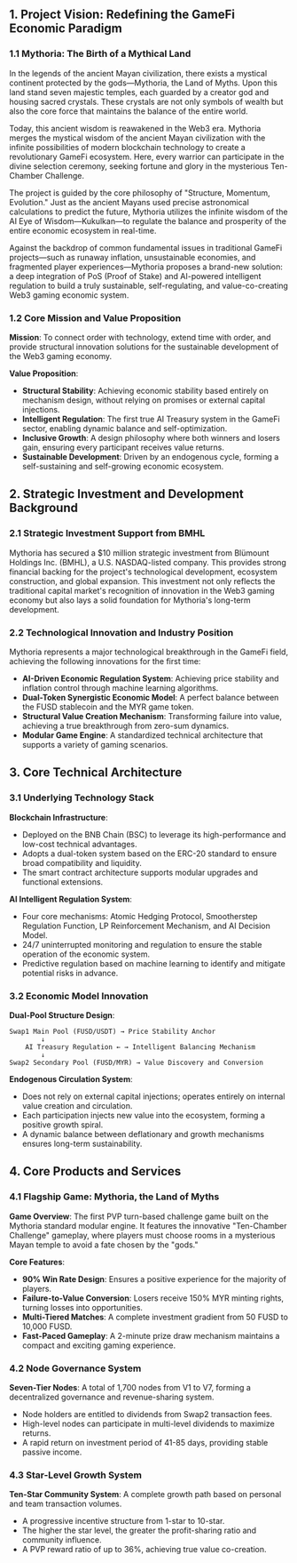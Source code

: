 ## 1. Project Vision: Redefining the GameFi Economic Paradigm

### 1.1 Mythoria: The Birth of a Mythical Land

In the legends of the ancient Mayan civilization, there exists a mystical continent protected by the gods—Mythoria, the Land of Myths. Upon this land stand seven majestic temples, each guarded by a creator god and housing sacred crystals. These crystals are not only symbols of wealth but also the core force that maintains the balance of the entire world.

Today, this ancient wisdom is reawakened in the Web3 era. Mythoria merges the mystical wisdom of the ancient Mayan civilization with the infinite possibilities of modern blockchain technology to create a revolutionary GameFi ecosystem. Here, every warrior can participate in the divine selection ceremony, seeking fortune and glory in the mysterious Ten-Chamber Challenge.

The project is guided by the core philosophy of "Structure, Momentum, Evolution." Just as the ancient Mayans used precise astronomical calculations to predict the future, Mythoria utilizes the infinite wisdom of the AI Eye of Wisdom—Kukulkan—to regulate the balance and prosperity of the entire economic ecosystem in real-time.

Against the backdrop of common fundamental issues in traditional GameFi projects—such as runaway inflation, unsustainable economies, and fragmented player experiences—Mythoria proposes a brand-new solution: a deep integration of PoS (Proof of Stake) and AI-powered intelligent regulation to build a truly sustainable, self-regulating, and value-co-creating Web3 gaming economic system.

### 1.2 Core Mission and Value Proposition

**Mission**: To connect order with technology, extend time with order, and provide structural innovation solutions for the sustainable development of the Web3 gaming economy.

**Value Proposition**:
- **Structural Stability**: Achieving economic stability based entirely on mechanism design, without relying on promises or external capital injections.
- **Intelligent Regulation**: The first true AI Treasury system in the GameFi sector, enabling dynamic balance and self-optimization.
- **Inclusive Growth**: A design philosophy where both winners and losers gain, ensuring every participant receives value returns.
- **Sustainable Development**: Driven by an endogenous cycle, forming a self-sustaining and self-growing economic ecosystem.

## 2. Strategic Investment and Development Background

### 2.1 Strategic Investment Support from BMHL

Mythoria has secured a $10 million strategic investment from Blümount Holdings Inc. (BMHL), a U.S. NASDAQ-listed company. This provides strong financial backing for the project's technological development, ecosystem construction, and global expansion. This investment not only reflects the traditional capital market's recognition of innovation in the Web3 gaming economy but also lays a solid foundation for Mythoria's long-term development.

### 2.2 Technological Innovation and Industry Position

Mythoria represents a major technological breakthrough in the GameFi field, achieving the following innovations for the first time:
- **AI-Driven Economic Regulation System**: Achieving price stability and inflation control through machine learning algorithms.
- **Dual-Token Synergistic Economic Model**: A perfect balance between the FUSD stablecoin and the MYR game token.
- **Structural Value Creation Mechanism**: Transforming failure into value, achieving a true breakthrough from zero-sum dynamics.
- **Modular Game Engine**: A standardized technical architecture that supports a variety of gaming scenarios.

## 3. Core Technical Architecture

### 3.1 Underlying Technology Stack

**Blockchain Infrastructure**:
- Deployed on the BNB Chain (BSC) to leverage its high-performance and low-cost technical advantages.
- Adopts a dual-token system based on the ERC-20 standard to ensure broad compatibility and liquidity.
- The smart contract architecture supports modular upgrades and functional extensions.

**AI Intelligent Regulation System**:
- Four core mechanisms: Atomic Hedging Protocol, Smootherstep Regulation Function, LP Reinforcement Mechanism, and AI Decision Model.
- 24/7 uninterrupted monitoring and regulation to ensure the stable operation of the economic system.
- Predictive regulation based on machine learning to identify and mitigate potential risks in advance.

### 3.2 Economic Model Innovation

**Dual-Pool Structure Design**:
```
Swap1 Main Pool (FUSD/USDT) → Price Stability Anchor
        ↓
    AI Treasury Regulation ← → Intelligent Balancing Mechanism
        ↓
Swap2 Secondary Pool (FUSD/MYR) → Value Discovery and Conversion
```

**Endogenous Circulation System**:
- Does not rely on external capital injections; operates entirely on internal value creation and circulation.
- Each participation injects new value into the ecosystem, forming a positive growth spiral.
- A dynamic balance between deflationary and growth mechanisms ensures long-term sustainability.

## 4. Core Products and Services

### 4.1 Flagship Game: Mythoria, the Land of Myths

**Game Overview**: The first PVP turn-based challenge game built on the Mythoria standard modular engine. It features the innovative "Ten-Chamber Challenge" gameplay, where players must choose rooms in a mysterious Mayan temple to avoid a fate chosen by the "gods."

**Core Features**:
- **90% Win Rate Design**: Ensures a positive experience for the majority of players.
- **Failure-to-Value Conversion**: Losers receive 150% MYR minting rights, turning losses into opportunities.
- **Multi-Tiered Matches**: A complete investment gradient from 50 FUSD to 10,000 FUSD.
- **Fast-Paced Gameplay**: A 2-minute prize draw mechanism maintains a compact and exciting gaming experience.

### 4.2 Node Governance System

**Seven-Tier Nodes**: A total of 1,700 nodes from V1 to V7, forming a decentralized governance and revenue-sharing system.
- Node holders are entitled to dividends from Swap2 transaction fees.
- High-level nodes can participate in multi-level dividends to maximize returns.
- A rapid return on investment period of 41-85 days, providing stable passive income.

### 4.3 Star-Level Growth System

**Ten-Star Community System**: A complete growth path based on personal and team transaction volumes.
- A progressive incentive structure from 1-star to 10-star.
- The higher the star level, the greater the profit-sharing ratio and community influence.
- A PVP reward ratio of up to 36%, achieving true value co-creation.

